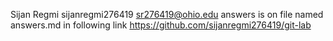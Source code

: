 Sijan Regmi
sijanregmi276419
sr276419@ohio.edu
answers is on file named answers.md in following link
            https://github.com/sijanregmi276419/git-lab